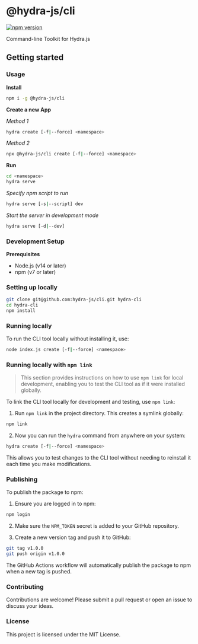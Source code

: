 # @hydra-js/cli

[![npm version](https://img.shields.io/npm/v/@hydra-js/cli.svg)](https://www.npmjs.com/@hydra-js/cli)

Command-line Toolkit for Hydra.js

## Getting started

### Usage

**Install**
```bash
npm i -g @hydra-js/cli
```

**Create a new App**

*Method 1*
```bash
hydra create [-f|--force] <namespace>
```
*Method 2*
```bash
npx @hydra-js/cli create [-f|--force] <namespace>
```

**Run**
```bash
cd <namespace>
hydra serve
```

*Specify npm script to run*
```bash
hydra serve [-s|--script] dev
```

*Start the server in development mode*
```bash
hydra serve [-d|--dev]
```

### Development Setup

**Prerequisites**

- Node.js (v14 or later)
- npm (v7 or later)

### Setting up locally

```bash
git clone git@github.com:hydra-js/cli.git hydra-cli
cd hydra-cli
npm install
```

### Running locally

To run the CLI tool locally without installing it, use:

```bash
node index.js create [-f|--force] <namespace>
```

### Running locally with `npm link`

> This section provides instructions on how to use `npm link` for local development, enabling you to test the CLI tool as if it were installed globally.

To link the CLI tool locally for development and testing, use `npm link`:

1. Run `npm link` in the project directory. This creates a symlink globally:

```bash
npm link
```

2. Now you can run the `hydra` command from anywhere on your system:

```bash
hydra create [-f|--force] <namespace>
```

This allows you to test changes to the CLI tool without needing to reinstall it each time you make modifications.

### Publishing

To publish the package to npm:

1. Ensure you are logged in to npm:

```bash
npm login
```

2. Make sure the `NPM_TOKEN` secret is added to your GitHub repository.

3. Create a new version tag and push it to GitHub:

```bash
git tag v1.0.0
git push origin v1.0.0
```

The GitHub Actions workflow will automatically publish the package to npm when a new tag is pushed.

### Contributing

Contributions are welcome! Please submit a pull request or open an issue to discuss your ideas.

### License

This project is licensed under the MIT License.
